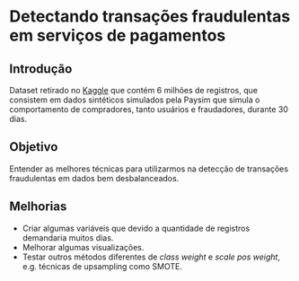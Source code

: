 # Detectando transações fraudulentas em serviços de pagamentos

## Introdução
Dataset retirado no [Kaggle](https://www.kaggle.com/ntnu-testimon/paysim1) que contém 6 milhões de registros, que consistem em dados sintéticos simulados pela Paysim que simula o comportamento de compradores, tanto usuários e fraudadores, durante 30 dias.

## Objetivo
Entender as melhores técnicas para utilizarmos na detecção de transações fraudulentas em dados bem desbalanceados.

## Melhorias
* Criar algumas variáveis que devido a quantidade de registros demandaria muitos dias.
* Melhorar algumas visualizações.
* Testar outros métodos diferentes de _class weight_ e _scale pos weight_, e.g. técnicas de upsampling como SMOTE.
